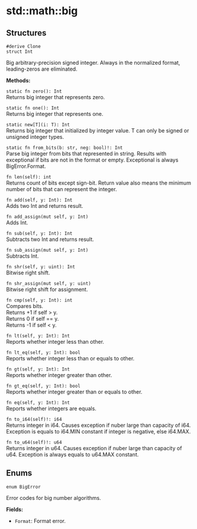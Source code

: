 # std::math::big

## Structures

```jule
#derive Clone
struct Int
```
Big arbitrary-precision signed integer.
Always in the normalized format, leading-zeros are eliminated.

**Methods:**

`static fn zero(): Int`\
Returns big integer that represents zero.

`static fn one(): Int`\
Returns big integer that represents one.

`static new[T](i: T): Int`\
Returns big integer that initialized by integer value.
T can only be signed or unsigned integer types.

`static fn from_bits(b: str, neg: bool)!: Int`\
Parse big integer from bits that represented in string.
Results with exceptional if bits are not in the format or empty.
Exceptional is always BigError.Format.

`fn len(self): int`\
Returns count of bits except sign-bit.
Return value also means the minimum number of bits that can represent the integer.

`fn add(self, y: Int): Int`\
Adds two Int and returns result.

`fn add_assign(mut self, y: Int)`\
Adds Int.

`fn sub(self, y: Int): Int`\
Subtracts two Int and returns result.

`fn sub_assign(mut self, y: Int)`\
Subtracts Int.

`fn shr(self, y: uint): Int`\
Bitwise right shift.

`fn shr_assign(mut self, y: uint)`\
Bitwise right shift for assignment.

`fn cmp(self, y: Int): int`\
Compares bits. \
Returns +1 if self > y. \
Returns 0 if self == y. \
Returns -1 if self < y.

`fn lt(self, y: Int): Int`\
Reports whether integer less than other.

`fn lt_eq(self, y: Int): bool`\
Reports whether integer less than or equals to other.

`fn gt(self, y: Int): Int`\
Reports whether integer greater than other.

`fn gt_eq(self, y: Int): bool`\
Reports whether integer greater than or equals to other.

`fn eq(self, y: Int): Int`\
Reports whether integers are equals.

`fn to_i64(self)!: i64`\
Returns integer in i64.
Causes exception if nuber large than capacity of i64.
Exception is equals to i64.MIN constant if integer is negative, else i64.MAX.

`fn to_u64(self)!: u64`\
Returns integer in u64.
Causes exception if nuber large than capacity of u64.
Exception is always equals to u64.MAX constant.

## Enums

```jule
enum BigError
```
Error codes for big number algorithms.

**Fields:**
- `Format`: Format error.
